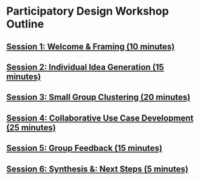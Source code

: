 # Participatory Design Workshop Outline

## [Session 1: Welcome & Framing (10 minutes)](../session1/index.md)

## [Session 2: Individual Idea Generation (15 minutes)](../session2/index.md)

## [Session 3: Small Group Clustering (20 minutes)](../session3/index.md)

## [Session 4: Collaborative Use Case Development (25 minutes)](../session4/index.md)

## [Session 5: Group Feedback (15 minutes)](../session5/index.md)

## [Session 6: Synthesis &: Next Steps (5 minutes)](../session6/index.md)
